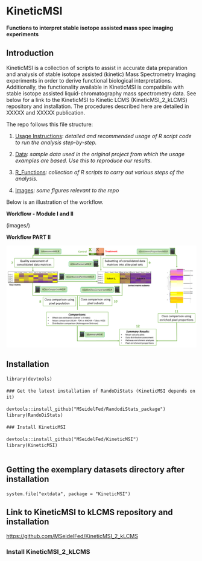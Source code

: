 # KineticMSI
**Functions to interpret stable isotope assisted mass spec imaging experiments**
## Introduction
KineticMSI is a collection of scripts to assist in accurate data preparation and analysis of stable isotope assisted (kinetic) Mass Spectrometry Imaging experiments in order to derive functional biological interpretations. Additionally, the functionality available in KineticMSI is compatibile with stable isotope assisted liquid-chromatography mass spectrometry data. See below for a link to the KineticMSI to Kinetic LCMS (KineticMSI_2_kLCMS) repository and installation. The procedures described here are detailed in XXXXX and XXXXX publication.

The repo follows this file structure:

1. [Usage Instructions](https://github.com/MSeidelFed/KineticMSI/blob/master/USAGE.md): _detailed and recommended usage of R script code to run the analysis step-by-step._
1. [Data](https://github.com/MSeidelFed/KineticMSI/tree/master/inst/extdata): _sample data used in the original project from which the usage examples are based. Use this to reproduce our results._
1. [R_Functions](https://github.com/MSeidelFed/KineticMSI/tree/master/R): _collection of R scripts to carry out various steps of the analysis._

1. [Images](https://github.com/MSeidelFed/KineticMSI/tree/master/images): _some figures relevant to the repo_

Below is an illustration of the workflow.

**Workflow - Module I and II**

(images/)

**Workflow PART II**

![Workflow2](images/kineticMSI2.png)


## Installation

```
library(devtools)

### Get the latest installation of RandoDiStats (KineticMSI depends on it)

devtools::install_github("MSeidelFed/RandodiStats_package")
library(RandoDiStats)

### Install KineticMSI

devtools::install_github("MSeidelFed/KineticMSI")
library(KineticMSI)


```

## Getting the exemplary datasets directory after installation

```
system.file("extdata", package = "KineticMSI")
```


## Link to KineticMSI to kLCMS repository and installation

https://github.com/MSeidelFed/KineticMSI_2_kLCMS

### Install KineticMSI_2_kLCMS




